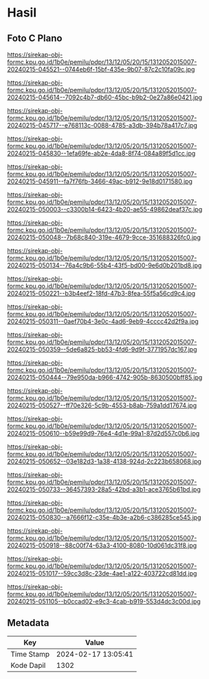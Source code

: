 # Hasil

## Foto C Plano

https://sirekap-obj-formc.kpu.go.id/1b0e/pemilu/pdpr/13/12/05/20/15/1312052015007-20240215-045521--0744eb6f-15bf-435e-9b07-87c2c10fa09c.jpg

https://sirekap-obj-formc.kpu.go.id/1b0e/pemilu/pdpr/13/12/05/20/15/1312052015007-20240215-045614--7092c4b7-db60-45bc-b9b2-0e27a86e0421.jpg

https://sirekap-obj-formc.kpu.go.id/1b0e/pemilu/pdpr/13/12/05/20/15/1312052015007-20240215-045717--e768113c-0088-4785-a3db-394b78a417c7.jpg

https://sirekap-obj-formc.kpu.go.id/1b0e/pemilu/pdpr/13/12/05/20/15/1312052015007-20240215-045830--1efa69fe-ab2e-4da8-8f74-084a89f5d1cc.jpg

https://sirekap-obj-formc.kpu.go.id/1b0e/pemilu/pdpr/13/12/05/20/15/1312052015007-20240215-045911--fa7f76fb-3466-49ac-b912-9e18d0171580.jpg

https://sirekap-obj-formc.kpu.go.id/1b0e/pemilu/pdpr/13/12/05/20/15/1312052015007-20240215-050003--c3300b14-6423-4b20-ae55-49862deaf37c.jpg

https://sirekap-obj-formc.kpu.go.id/1b0e/pemilu/pdpr/13/12/05/20/15/1312052015007-20240215-050048--7b68c840-319e-4679-9cce-351688326fc0.jpg

https://sirekap-obj-formc.kpu.go.id/1b0e/pemilu/pdpr/13/12/05/20/15/1312052015007-20240215-050134--76a4c9b6-55b4-43f5-bd00-9e6d0b201bd8.jpg

https://sirekap-obj-formc.kpu.go.id/1b0e/pemilu/pdpr/13/12/05/20/15/1312052015007-20240215-050221--b3b4eef2-18fd-47b3-8fea-55f5a56cd9c4.jpg

https://sirekap-obj-formc.kpu.go.id/1b0e/pemilu/pdpr/13/12/05/20/15/1312052015007-20240215-050311--0aef70b4-3e0c-4ad6-9eb9-4cccc42d2f9a.jpg

https://sirekap-obj-formc.kpu.go.id/1b0e/pemilu/pdpr/13/12/05/20/15/1312052015007-20240215-050359--5de6a825-bb53-4fd6-9d9f-3771957dc167.jpg

https://sirekap-obj-formc.kpu.go.id/1b0e/pemilu/pdpr/13/12/05/20/15/1312052015007-20240215-050444--79e950da-b966-4742-905b-8630500bff85.jpg

https://sirekap-obj-formc.kpu.go.id/1b0e/pemilu/pdpr/13/12/05/20/15/1312052015007-20240215-050527--ff70e326-5c9b-4553-b8ab-759a1dd17674.jpg

https://sirekap-obj-formc.kpu.go.id/1b0e/pemilu/pdpr/13/12/05/20/15/1312052015007-20240215-050610--b59e99d9-76e4-4d1e-99a1-87d2d557c0b6.jpg

https://sirekap-obj-formc.kpu.go.id/1b0e/pemilu/pdpr/13/12/05/20/15/1312052015007-20240215-050652--03e182d3-1a38-4138-924d-2c223b658068.jpg

https://sirekap-obj-formc.kpu.go.id/1b0e/pemilu/pdpr/13/12/05/20/15/1312052015007-20240215-050733--36457393-28a5-42bd-a3b1-ace3765b61bd.jpg

https://sirekap-obj-formc.kpu.go.id/1b0e/pemilu/pdpr/13/12/05/20/15/1312052015007-20240215-050830--a7666f12-c35e-4b3e-a2b6-c386285ce545.jpg

https://sirekap-obj-formc.kpu.go.id/1b0e/pemilu/pdpr/13/12/05/20/15/1312052015007-20240215-050918--88c00f74-63a3-4100-8080-10d061dc31f8.jpg

https://sirekap-obj-formc.kpu.go.id/1b0e/pemilu/pdpr/13/12/05/20/15/1312052015007-20240215-051017--59cc3d8c-23de-4ae1-a122-403722cd81dd.jpg

https://sirekap-obj-formc.kpu.go.id/1b0e/pemilu/pdpr/13/12/05/20/15/1312052015007-20240215-051105--b0ccad02-e9c3-4cab-b919-553d4dc3c00d.jpg


## Metadata

| Key        | Value               |
| ---------- | ------------------- |
| Time Stamp | 2024-02-17 13:05:41 |
| Kode Dapil | 1302                |



